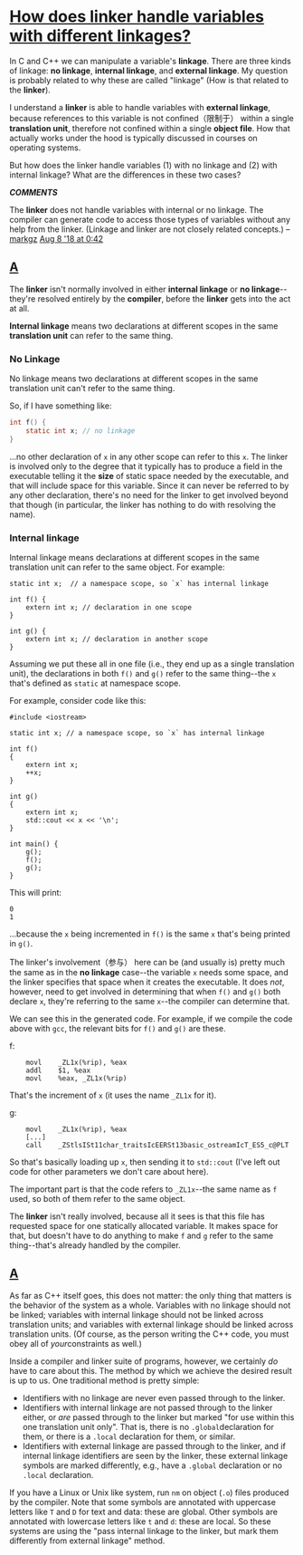 # [How does linker handle variables with different linkages?](https://stackoverflow.com/questions/51737002/how-does-linker-handle-variables-with-different-linkages)

In C and C++ we can manipulate a variable's **linkage**. There are three kinds of linkage: **no linkage**, **internal linkage**, and **external linkage**. My question is probably related to why these are called "linkage" (How is that related to the **linker**).

I understand a **linker** is able to handle variables with **external linkage**, because references to this variable is not confined（限制于） within a single **translation unit**, therefore not confined within a single **object file**. How that actually works under the hood is typically discussed in courses on operating systems.

But how does the linker handle variables (1) with no linkage and (2) with internal linkage? What are the differences in these two cases?

***COMMENTS*** 

The **linker** does not handle variables with internal or no linkage. The compiler can generate code to access those types of variables without any help from the linker. (Linkage and linker are not closely related concepts.) – [markgz](https://stackoverflow.com/users/583570/markgz) [Aug 8 '18 at 0:42](https://stackoverflow.com/questions/51737002/how-does-linker-handle-variables-with-different-linkages#comment90434932_51737002)



## [A](https://stackoverflow.com/a/51737215)

The **linker** isn't normally involved in either **internal linkage** or **no linkage**--they're resolved entirely by the **compiler**, before the **linker** gets into the act at all.

**Internal linkage** means two declarations at different scopes in the same **translation unit** can refer to the same thing.

### No Linkage

No linkage means two declarations at different scopes in the same translation unit can't refer to the same thing.

So, if I have something like:

```c
int f() { 
    static int x; // no linkage
}
```

...no other declaration of `x` in any other scope can refer to this `x`. The linker is involved only to the degree that it typically has to produce a field in the executable telling it the **size** of static space needed by the executable, and that will include space for this variable. Since it can never be referred to by any other declaration, there's no need for the linker to get involved beyond that though (in particular, the linker has nothing to do with resolving the name).

### Internal linkage

Internal linkage means declarations at different scopes in the same translation unit can refer to the same object. For example:

```
static int x;  // a namespace scope, so `x` has internal linkage

int f() { 
    extern int x; // declaration in one scope
}

int g() { 
    extern int x; // declaration in another scope
}
```

Assuming we put these all in one file (i.e., they end up as a single translation unit), the declarations in both `f()` and `g()` refer to the same thing--the `x` that's defined as `static` at namespace scope.

For example, consider code like this:

```
#include <iostream>

static int x; // a namespace scope, so `x` has internal linkage

int f()
{
    extern int x;
    ++x;
}

int g()
{
    extern int x;
    std::cout << x << '\n';
}

int main() {
    g();
    f();
    g();
}
```

This will print:

```
0
1
```

...because the `x` being incremented in `f()` is the same `x` that's being printed in `g()`.

The linker's involvement（参与） here can be (and usually is) pretty much the same as in the **no linkage** case--the variable `x` needs some space, and the linker specifies that space when it creates the executable. It does *not*, however, need to get involved in determining that when `f()` and `g()` both declare `x`, they're referring to the same `x`--the compiler can determine that.

We can see this in the generated code. For example, if we compile the code above with `gcc`, the relevant bits for `f()` and `g()` are these.

f:

```
    movl    _ZL1x(%rip), %eax
    addl    $1, %eax
    movl    %eax, _ZL1x(%rip)
```

That's the increment of `x` (it uses the name `_ZL1x` for it).

g:

```
    movl    _ZL1x(%rip), %eax
    [...]
    call    _ZStlsISt11char_traitsIcEERSt13basic_ostreamIcT_ES5_c@PLT
```

So that's basically loading up `x`, then sending it to `std::cout` (I've left out code for other parameters we don't care about here).

The important part is that the code refers to `_ZL1x`--the same name as `f` used, so both of them refer to the same object.

The **linker** isn't really involved, because all it sees is that this file has requested space for one statically allocated variable. It makes space for that, but doesn't have to do anything to make `f` and `g` refer to the same thing--that's already handled by the compiler.



## [A](https://stackoverflow.com/a/51737185)

As far as C++ itself goes, this does not matter: the only thing that matters is the behavior of the system as a whole. Variables with no linkage should not be linked; variables with internal linkage should not be linked across translation units; and variables with external linkage should be linked across translation units. (Of course, as the person writing the C++ code, you must obey all of *your*constraints as well.)

Inside a compiler and linker suite of programs, however, we certainly *do* have to care about this. The method by which we achieve the desired result is up to us. One traditional method is pretty simple:

- Identifiers with no linkage are never even passed through to the linker.
- Identifiers with internal linkage are not passed through to the linker either, or *are* passed through to the linker but marked "for use within this one translation unit only". That is, there is no `.global`declaration for them, or there is a `.local` declaration for them, or similar.
- Identifiers with external linkage are passed through to the linker, and if internal linkage identifiers are seen by the linker, these external linkage symbols are marked differently, e.g., have a `.global` declaration or no `.local` declaration.

If you have a Linux or Unix like system, run `nm` on object (`.o`) files produced by the compiler. Note that some symbols are annotated with uppercase letters like `T` and `D` for text and data: these are global. Other symbols are annotated with lowercase letters like `t` and `d`: these are local. So these systems are using the "pass internal linkage to the linker, but mark them differently from external linkage" method.

